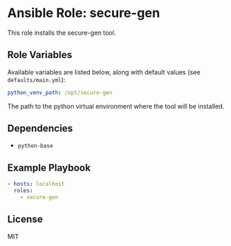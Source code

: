 # Ansible Role: secure-gen

This role installs the secure-gen tool.

## Role Variables

Available variables are listed below, along with default values (see `defaults/main.yml`):

```yaml
python_venv_path: /opt/secure-gen
```

The path to the python virtual environment where the tool will be installed.

## Dependencies

- `python-base`

## Example Playbook

```yaml
- hosts: localhost
  roles:
    - secure-gen
```

## License

MIT
